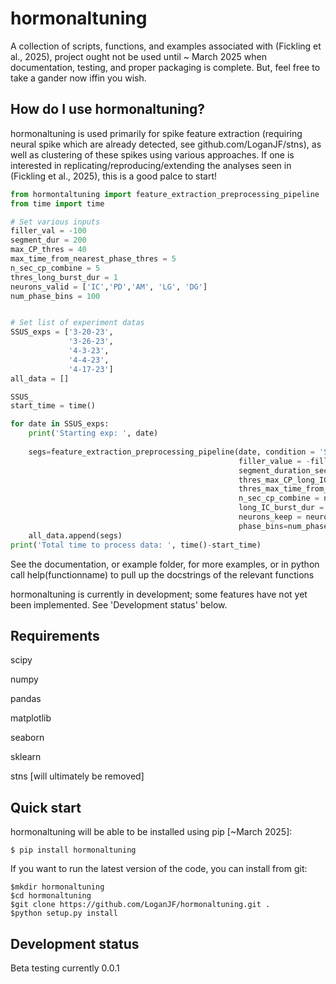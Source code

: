 # hormonaltuning
A collection of scripts, functions, and examples associated with (Fickling et al., 2025), project ought not be used until ~ March 2025 when documentation, testing, and proper packaging is complete. But, feel free to take a gander now iffin you wish.

How do I use hormonaltuning?
-------------
hormonaltuning is used primarily for spike feature extraction (requiring neural spike which are already detected, see github.com/LoganJF/stns), as well as clustering of these spikes using various approaches. If one is interested in replicating/reproducing/extending the analyses seen in (Fickling et al., 2025), this is a good palce to start!

```python
from hormontaltuning import feature_extraction_preprocessing_pipeline
from time import time

# Set various inputs
filler_val = -100
segment_dur = 200
max_CP_thres = 40
max_time_from_nearest_phase_thres = 5
n_sec_cp_combine = 5
thres_long_burst_dur = 1
neurons_valid = ['IC','PD','AM', 'LG', 'DG']
num_phase_bins = 100


# Set list of experiment datas
SSUS_exps = ['3-20-23', 
             '3-26-23', 
             '4-3-23',
             '4-4-23', 
             '4-17-23']
all_data = []

SSUS_
start_time = time()

for date in SSUS_exps:
    print('Starting exp: ', date)
    
    segs=feature_extraction_preprocessing_pipeline(date, condition = 'Saline 0 +\n gsif 10^-6M', 
                                                   filler_value = -filler_val,
                                                   segment_duration_seconds = segment_dur,
                                                   thres_max_CP_long_IC = max_CP_thres,
                                                   thres_max_time_from_nearest_phase = max_time_from_nearest_phase_thres,
                                                   n_sec_cp_combine = n_sec_cp_combine,
                                                   long_IC_burst_dur = thres_long_burst_dur,
                                                   neurons_keep = neurons_valid,
                                                   phase_bins=num_phase_bins, verbose = True,)
    all_data.append(segs)
print('Total time to process data: ', time()-start_time)
```

See the documentation, or example folder, for more examples, or in python call help(functionname) to pull up the docstrings of the relevant functions

hormonaltuning is currently in development; some features have not yet been implemented.
See 'Development status' below.

Requirements
------------
scipy

numpy

pandas

matplotlib

seaborn

sklearn

stns [will ultimately be removed]


Quick start
-----------

hormonaltuning will be able to be installed using pip [~March 2025]:

    $ pip install hormonaltuning

If you want to run the latest version of the code, you can install from git:

    $mkdir hormonaltuning
    $cd hormonaltuning
    $git clone https://github.com/LoganJF/hormonaltuning.git .
    $python setup.py install


Development status
------------------
Beta testing currently 0.0.1
